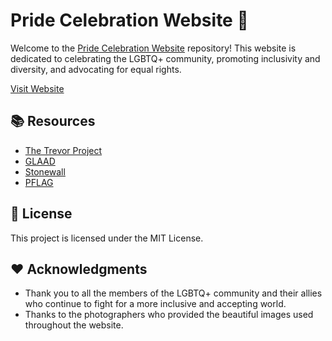 # Pride Celebration Website 🌈

Welcome to the [Pride Celebration Website](https://egorrya.github.io/pride-main/) repository! This website is dedicated to celebrating the LGBTQ+ community, promoting inclusivity and diversity, and advocating for equal rights. 

[Visit Website](https://egorrya.github.io/pride-main/)

## 📚 Resources

- [The Trevor Project](https://www.thetrevorproject.org/)
- [GLAAD](https://www.glaad.org/)
- [Stonewall](https://www.stonewall.org.uk/)
- [PFLAG](https://www.pflag.org)

## 📜 License

This project is licensed under the MIT License.

## ❤️ Acknowledgments

- Thank you to all the members of the LGBTQ+ community and their allies who continue to fight for a more inclusive and accepting world.
- Thanks to the photographers who provided the beautiful images used throughout the website.

